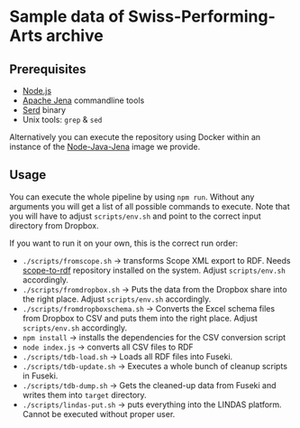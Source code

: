 # Sample data of Swiss-Performing-Arts archive

## Prerequisites

* [Node.js](https://nodejs.org/en/)
* [Apache Jena](https://jena.apache.org/) commandline tools
* [Serd](https://drobilla.net/software/serd) binary
* Unix tools: `grep` & `sed`

Alternatively you can execute the repository using Docker within an instance of the [Node-Java-Jena](https://hub.docker.com/r/zazukoians/node-java-jena/) image we provide.

## Usage

You can execute the whole pipeline by using `npm run`. Without any arguments you will get a list of all possible commands to execute. Note that you will have to adjust `scripts/env.sh` and point to the correct input directory from Dropbox.

If you want to run it on your own, this is the correct run order:

* `./scripts/fromscope.sh` -> transforms Scope XML export to RDF. Needs [scope-to-rdf](https://github.com/zazuko/scope-to-rdf) repository installed on the system. Adjust `scripts/env.sh` accordingly.
* `./scripts/fromdropbox.sh` -> Puts the data from the Dropbox share into the right place. Adjust `scripts/env.sh` accordingly.
* `./scripts/fromdropboxschema.sh` -> Converts the Excel schema files from Dropbox to CSV and puts them into the right place. Adjust `scripts/env.sh` accordingly.
* `npm install` -> installs the dependencies for the CSV conversion script
* `node index.js` -> converts all CSV files to RDF
* `./scripts/tdb-load.sh` -> Loads all RDF files into Fuseki.
* `./scripts/tdb-update.sh` -> Executes a whole bunch of cleanup scripts in Fuseki.
* `./scripts/tdb-dump.sh` -> Gets the cleaned-up data from Fuseki and writes them into `target` directory.
* `./scripts/lindas-put.sh` -> puts everything into the LINDAS platform. Cannot be executed without proper user.
